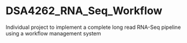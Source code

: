 # DSA4262_RNA_Seq_Workflow
Individual project to implement a complete long read RNA-Seq pipeline using a workflow management system
